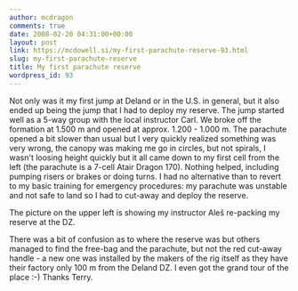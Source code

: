 ```yaml
---
author: mcdragon
comments: true
date: 2008-02-20 04:31:00+00:00
layout: post
link: https://mcdowell.si/my-first-parachute-reserve-93.html
slug: my-first-parachute-reserve
title: My first parachute reserve
wordpress_id: 93
---
```


Not only was it my first jump at Deland or in the U.S. in general, but it also ended up being the jump that I had to deploy my reserve.
The jump started well as a 5-way group with the local instructor Carl. We broke off the formation at 1.500 m and opened at approx. 1.200 - 1.000 m. The parachute opened a bit slower than usual but I very quickly realized something was very wrong, the canopy was making me go in circles, but not spirals, I wasn't loosing height quickly but it all came down to my first cell from the left (the parachute is a 7-cell Atair Dragon 170).
Nothing helped, including pumping risers or brakes or doing turns. I had no alternative than to revert to my basic training for emergency procedures: my parachute was unstable and not safe to land so I had to cut-away and deploy the reserve.

The picture on the upper left is showing my instructor Aleš re-packing my reserve at the DZ.

There was a bit of confusion as to where the reserve was but others managed to find the free-bag and the parachute, but not the red cut-away handle - a new one was installed by the makers of the rig itself as they have their factory only 100 m from the Deland DZ. I even got the grand tour of the place :-) Thanks Terry.
